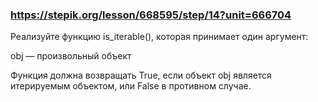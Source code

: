 ### https://stepik.org/lesson/668595/step/14?unit=666704

Реализуйте функцию is_iterable(), которая принимает один аргумент:


obj — произвольный объект


Функция должна возвращать True, если объект obj является итерируемым объектом, или False в противном случае.
